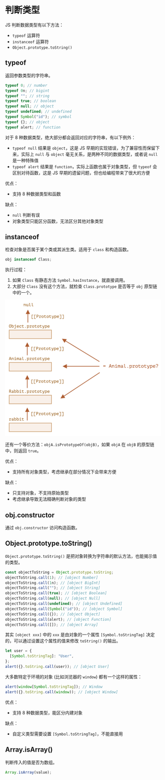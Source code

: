 # 判断类型

JS 判断数据类型有以下方法：

- `typeof` 运算符
- `instanceof` 运算符
- `Object.prototype.toString()`

## typeof

返回参数类型的字符串。

```js
typeof 0; // number
typeof 0n; // bigint
typeof ""; // string
typeof true; // boolean
typeof null; // object
typeof undefined; // undefined
typeof Symbol("id"); // symbol
typeof {}; // object
typeof alert; // function
```

对于 8 种数据类型，绝大部分都会返回对应的字符串，有以下例外：

- `typeof null` 结果是 `object`，这是 JS 早期的实现错误，为了兼容性而保留下来，实际上 `null` 与 `object` 毫无关系，是两种不同的数据类型，或者说 `null` 是一种特殊值
- `typeof alert` 结果是 `function`，实际上函数也属于对象类型，但 `typeof` 会区别对待函数，这是 JS 早期的遗留问题，但也给编程带来了很大的方便

优点：

- 支持 8 种数据类型和函数

缺点：

- `null` 判断有误
- 对象类型只能区分函数，无法区分其他对象类型

## instanceof

检查对象是否属于某个类或其派生类。适用于 `class` 和构造函数。

```js
obj instanceof Class;
```

执行过程：

1. 如果 `Class` 有静态方法 `Symbol.hasInstance`，就直接调用。
2. 大部分 `Class` 没有这个方法，就检查 `Class.prototype` 是否等于 `obj` 原型链中的一个。

<img src="./assets/instanceof.png" style="zoom: 50%" />

还有一个等价方法：`objA.isPrototypeOf(objB)`，如果 `objA` 在 `objB` 的原型链中，则返回 `true`。

优点：

- 支持所有对象类型，考虑继承在部分情况下会带来方便

缺点：

- 只支持对象，不支持原始类型
- 考虑继承导致无法精确判断对象的类型

## obj.constructor

通过 `obj.constructor` 访问构造函数。

## Object.prototype.toString()

`Object.prototype.toString()` 是把对象转换为字符串的默认方法，也能揭示值的类型。

```js
const objectToString = Object.prototype.toString;
objectToString.call(1); // [object Number]
objectToString.call(1n); // [object BigInt]
objectToString.call(""); // [object String]
objectToString.call(true); // [object Boolean]
objectToString.call(null); // [object Null]
objectToString.call(undefined); // [object Undefined]
objectToString.call(Symbol("id")); // [object Symbol]
objectToString.call({}); // [object Object]
objectToString.call(alert); // [object Function]
objectToString.call([]); // [object Array]
```

其实 `[object xxx]` 中的 `xxx` 是由对象的一个属性 `[Symbol.toStringTag]` 决定的，可以通过设置这个属性的值来修改 `toString()` 的输出。

```js
let user = {
  [Symbol.toStringTag]: "User",
};
alert({}.toString.call(user)); // [object User]
```

大多数特定于环境的对象 (比如浏览器的 `window`) 都有一个这样的属性：

```js
alert(window[Symbol.toStringTag]); // Window
alert({}.toString.call(window)); // [object Window]
```

优点：

- 支持 8 种数据类型，能区分内建对象

缺点：

- 自定义类型需要设置 `[Symbol.toStringTag]`，不能直接用

## Array.isArray()

判断传入的值是否为数组。

```js
Array.isArray(value);
```
